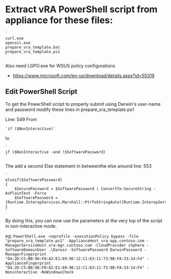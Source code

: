 # Extract vRA PowerShell script from appliance for these files:
    `
    curl.exe
    openssl.exe
    prepare_vra_template.bat
    prepare_vra_template.ps1
    `

Also need LGPO.exe for WSUS policy configurations
 - https://www.microsoft.com/en-us/download/details.aspx?id=55319

## Edit PowerShell Script
To get the PowerShell script to properly submit using Darwin's user-name and password modify these lines in prepare_vra_template.ps1

Line: 549
From 

    `if ($NonInteractive)`
	
to

    `
    if ($NonInteractive -and !$SoftwarePassword)
    `
	
The add a second Else statement in betweenthe else around line: 553
	
    `
    elseif($SoftwarePassword)
    {
        $SecurePassword = $SoftwarePassword | ConvertTo-SecureString -AsPlainText -Force
        $SoftwarePassword = [Runtime.InteropServices.Marshal]::PtrToStringAuto([Runtime.InteropServices.Marshal]::SecureStringToBSTR($SecurePassword))
    }
    `
	
By doing this, you can now use the parameters at the very top of the script  in non-interactive mode. 

eg: 
`PowerShell.exe -noprofile -executionPolicy bypass -file "prepare_vra_template.ps1" -ApplianceHost vra-app.contoso.com -ManagerServiceHost vra-mgr.contoso.com -CloudProvider vSphere -SoftwareDomainUser .\Darwin -SoftwarePassword DarwinPassword -ManagerFingerprint "D4:2D:C5:BB:96:F0:A2:E1:69:96:12:C1:63:11:73:9B:FA:33:14:F4" -ApplianceFingerprint "D4:2D:C5:BB:96:F0:A2:E1:69:96:12:C1:63:11:73:9B:FA:33:14:F4" -Noninteractive -NoWindowsCheck`